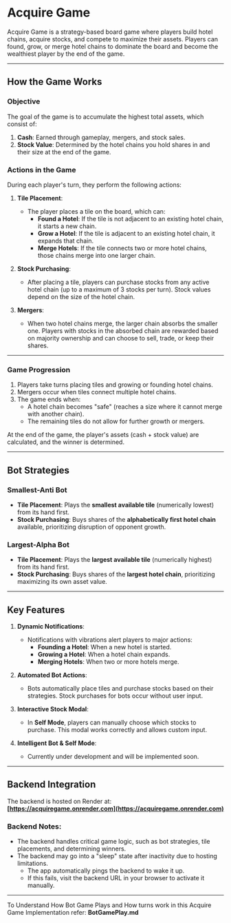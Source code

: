 # Acquire Game

Acquire Game is a strategy-based board game where players build hotel chains, acquire stocks, and compete to maximize their assets. Players can found, grow, or merge hotel chains to dominate the board and become the wealthiest player by the end of the game.

---

## How the Game Works

### Objective
The goal of the game is to accumulate the highest total assets, which consist of:
1. **Cash**: Earned through gameplay, mergers, and stock sales.
2. **Stock Value**: Determined by the hotel chains you hold shares in and their size at the end of the game.

### Actions in the Game
During each player's turn, they perform the following actions:

1. **Tile Placement**:
   - The player places a tile on the board, which can:
     - **Found a Hotel**: If the tile is not adjacent to an existing hotel chain, it starts a new chain.
     - **Grow a Hotel**: If the tile is adjacent to an existing hotel chain, it expands that chain.
     - **Merge Hotels**: If the tile connects two or more hotel chains, those chains merge into one larger chain.

2. **Stock Purchasing**:
   - After placing a tile, players can purchase stocks from any active hotel chain (up to a maximum of 3 stocks per turn). Stock values depend on the size of the hotel chain.

3. **Mergers**:
   - When two hotel chains merge, the larger chain absorbs the smaller one. Players with stocks in the absorbed chain are rewarded based on majority ownership and can choose to sell, trade, or keep their shares.

---

### Game Progression
1. Players take turns placing tiles and growing or founding hotel chains.
2. Mergers occur when tiles connect multiple hotel chains.
3. The game ends when:
   - A hotel chain becomes "safe" (reaches a size where it cannot merge with another chain).
   - The remaining tiles do not allow for further growth or mergers.

At the end of the game, the player's assets (cash + stock value) are calculated, and the winner is determined.

---

## Bot Strategies

### **Smallest-Anti Bot**
- **Tile Placement**: Plays the **smallest available tile** (numerically lowest) from its hand first.
- **Stock Purchasing**: Buys shares of the **alphabetically first hotel chain** available, prioritizing disruption of opponent growth.

### **Largest-Alpha Bot**
- **Tile Placement**: Plays the **largest available tile** (numerically highest) from its hand first.
- **Stock Purchasing**: Buys shares of the **largest hotel chain**, prioritizing maximizing its own asset value.

---

## Key Features

1. **Dynamic Notifications**:
   - Notifications with vibrations alert players to major actions:
     - **Founding a Hotel**: When a new hotel is started.
     - **Growing a Hotel**: When a hotel chain expands.
     - **Merging Hotels**: When two or more hotels merge.

2. **Automated Bot Actions**:
   - Bots automatically place tiles and purchase stocks based on their strategies. Stock purchases for bots occur without user input.

3. **Interactive Stock Modal**:
   - In **Self Mode**, players can manually choose which stocks to purchase. This modal works correctly and allows custom input.

4. **Intelligent Bot & Self Mode**:
   - Currently under development and will be implemented soon.

---

## Backend Integration

The backend is hosted on Render at:  
**[https://acquiregame.onrender.com](https://acquiregame.onrender.com)**

### Backend Notes:
- The backend handles critical game logic, such as bot strategies, tile placements, and determining winners.
- The backend may go into a "sleep" state after inactivity due to hosting limitations.  
  - The app automatically pings the backend to wake it up.
  - If this fails, visit the backend URL in your browser to activate it manually.

---

To Understand How Bot Game Plays and How turns work in this Acquire Game Implementation refer: **BotGamePlay.md**
